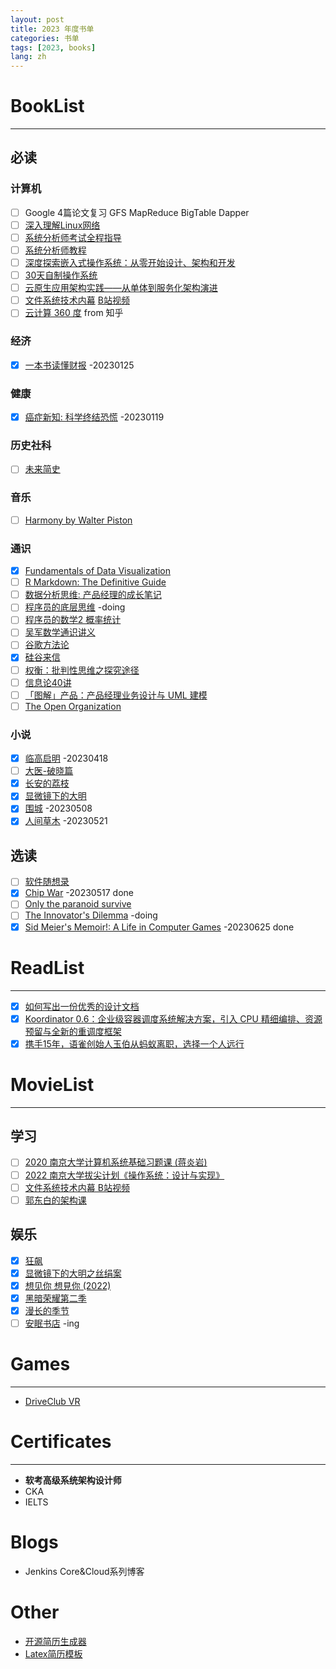 ```yaml
---
layout: post
title: 2023 年度书单
categories: 书单
tags: [2023, books]
lang: zh
---
```


# BookList
---
## 必读
### 计算机
- [ ] Google 4篇论文复习 GFS MapReduce BigTable Dapper
- [ ] [深入理解Linux网络](https://github.com/yanfeizhang/coder-kung-fu)
- [ ] [系统分析师考试全程指导](https://book.douban.com/subject/3998926/)
- [ ] [系统分析师教程](https://baike.baidu.com/item/%E7%B3%BB%E7%BB%9F%E5%88%86%E6%9E%90%E5%B8%88%E6%95%99%E7%A8%8B/8182174)
- [ ] [深度探索嵌入式操作系统：从零开始设计、架构和开发](https://book.douban.com/subject/26643785/)
- [ ] [30天自制操作系统](https://book.douban.com/subject/11530329/)
- [ ] [云原生应用架构实践——从单体到服务化架构演进](https://book.douban.com/subject/27091064/)
- [ ] [文件系统技术内幕](https://book.douban.com/subject/35731316/) [B站视频](https://www.bilibili.com/video/av889477532/)
- [ ] [云计算 360 度](https://www.zhihu.com/pub/reader/119975641/chapter/1284091355602657280) from 知乎

### 经济
- [X] [一本书读懂财报](https://book.douban.com/subject/25926542/) -20230125

### 健康
- [X] [癌症新知: 科学终结恐慌](https://book.douban.com/subject/27104999/) -20230119

### 历史社科
- [ ] [未来简史](https://book.douban.com/subject/26943161/)

### 音乐
- [ ] [Harmony by Walter Piston](https://www.amazon.com/Harmony-Fifth-Walter-Piston/dp/0393954803)

### 通识
- [X] [Fundamentals of Data Visualization](https://clauswilke.com/dataviz/)
- [ ] [R Markdown: The Definitive Guide](https://bookdown.org/yihui/rmarkdown/)
- [ ] [数据分析思维: 产品经理的成长笔记](https://book.douban.com/subject/27175636/)
- [ ] [程序员的底层思维](https://book.douban.com/subject/35794819/) -doing
- [ ] [程序员的数学2 概率统计](https://book.douban.com/subject/26593822/)
- [ ] [吴军数学通识讲义](https://book.douban.com/subject/35426737/)
- [ ] [谷歌方法论](https://zhuanlan.zhihu.com/p/543113943)
- [X] [硅谷来信]()
- [ ] [权衡：批判性思维之探究途径](https://book.douban.com/subject/26115203/)
- [ ] [信息论40讲](http://hongchaozhang.github.io/blog/2019/08/26/infomation-theory/)
- [ ] [「图解」产品：产品经理业务设计与 UML 建模](https://book.douban.com/subject/35590821/)
- [ ] [The Open Organization](https://book.douban.com/subject/26593654/)

### 小说
- [X] [临高启明](https://book.douban.com/subject/26957420/) -20230418
- [ ] [大医-破晓篇](https://book.douban.com/subject/36069426/)
- [X] [长安的荔枝](https://book.douban.com/subject/36104107/)
- [X] [显微镜下的大明](https://book.douban.com/subject/30414743/)
- [X] [围城](https://book.douban.com/subject/11524204/) -20230508
- [X] [人间草木](https://m.douban.com/book/subject/26876438/) -20230521

## 选读
- [ ] [软件随想录](https://book.douban.com/subject/4163938/)
- [X] [Chip War](https://book.douban.com/subject/36082349/) -20230517 done
- [ ] [Only the paranoid survive](https://www.amazon.com/Only-Paranoid-Survive-Exploit-Challenge/dp/0385483821)
- [ ] [The Innovator's Dilemma](https://book.douban.com/subject/1313875/) -doing
- [X] [Sid Meier's Memoir!: A Life in Computer Games](https://www.amazon.com/-/es/Sid-Meier/dp/1324005874) -20230625 done

# ReadList
--- 
- [X] [如何写出一份优秀的设计文档](https://mp.weixin.qq.com/s/EUAN-w14moJiQ0oVUTCtgQ)
- [X] [Koordinator 0.6：企业级容器调度系统解决方案，引入 CPU 精细编排、资源预留与全新的重调度框架](https://mp.weixin.qq.com/s/YdoxVxz_91ZFemF8JuxRvQ)
- [X] [携手15年，语雀创始人玉伯从蚂蚁离职，选择一个人远行](https://mp.weixin.qq.com/s/_ehHZfBo9A6_oq5RaA57Vw)

# MovieList
---

## 学习
- [ ] [2020 南京大学计算机系统基础习题课 (蒋炎岩)](https://www.bilibili.com/video/BV1qa4y1j7xk/)
- [ ] [2022 南京大学拔尖计划《操作系统：设计与实现》](https://www.bilibili.com/video/BV1sR4y1V7T4/)
- [ ] [文件系统技术内幕 B站视频](https://www.bilibili.com/video/av889477532/)
- [ ] [郭东白的架构课](https://time.geekbang.org/column/intro/460?utm_term=zeusXD30A&utm_source=geektime&utm_medium=geektime&utm_campaign=100099801&utm_content=text&tab=comment)

## 娱乐
- [X] [狂飙](https://movie.douban.com/subject/35465232/)
- [X] [显微镜下的大明之丝绢案](https://movie.douban.com/subject/35465011/)
- [X] [想见你 想見你 (2022)](https://movie.douban.com/subject/35208467/)
- [X] [黑暗荣耀第二季](https://m.douban.com/movie/subject/36193784/)
- [X] [漫长的季节](https://movie.douban.com/subject/35588177/)
- [ ] [安眠书店](https://movie.douban.com/subject/26955946/) -ing

# Games
---
- [DriveClub VR](https://www.douban.com/game/27185974/)

# Certificates
---
- **软考高级系统架构设计师**
- CKA
- IELTS

# Blogs
- Jenkins Core&Cloud系列博客

# Other
- [开源简历生成器](https://github.com/AmruthPillai/Reactive-Resume)
- [Latex简历模板](https://github.com/sb2nov/resume)
